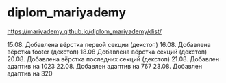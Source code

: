 # diplom_mariyademy

https://mariyademy.github.io/diplom_mariyademy/dist/


15.08. Добавлена вёрстка первой секции (декстоп)
16.08. Добавлена вёрстка footer (декстоп)
18.08  Добавлена вёрстка секций (декстоп)
20.08. Добавлена вёрстка последних секций (декстоп)
21.08. Добавлен адаптив на 1023 
22.08. Добавлен адаптив на 767 
23.08. Добавлен адаптив на 320